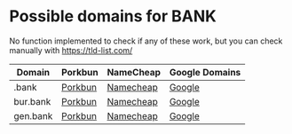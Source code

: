 # Possible domains for BANK

No function implemented to check if any of these work, but you can check manually with https://tld-list.com/

| Domain | Porkbun | NameCheap | Google Domains |
|---|---|---|---|
| .bank | [Porkbun](https://porkbun.com/checkout/search?prb=e814663da1&tlds=&idnLanguage=&search=search&q=.bank) | [Namecheap](https://www.namecheap.com/domains/registration/results/?domain=.bank) | [Google](https://domains.google.com/registrar/search?searchTerm=.bank) |
| bur.bank | [Porkbun](https://porkbun.com/checkout/search?prb=e814663da1&tlds=&idnLanguage=&search=search&q=bur.bank) | [Namecheap](https://www.namecheap.com/domains/registration/results/?domain=bur.bank) | [Google](https://domains.google.com/registrar/search?searchTerm=bur.bank) |
| gen.bank | [Porkbun](https://porkbun.com/checkout/search?prb=e814663da1&tlds=&idnLanguage=&search=search&q=gen.bank) | [Namecheap](https://www.namecheap.com/domains/registration/results/?domain=gen.bank) | [Google](https://domains.google.com/registrar/search?searchTerm=gen.bank) |
